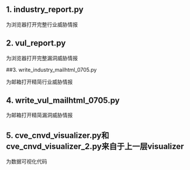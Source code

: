 ## 1. industry_report.py

为浏览器打开完整行业威胁情报

## 2. vul_report.py

为浏览器打开完整漏洞威胁情报

##3. write_industry_mailhtml_0705.py

为邮箱打开精简行业威胁情报

## 4. write_vul_mailhtml_0705.py

为邮箱打开精简漏洞威胁情报

## 5. cve_cnvd_visualizer.py和cve_cnvd_visualizer_2.py来自于上一层visualizer

为数据可视化代码